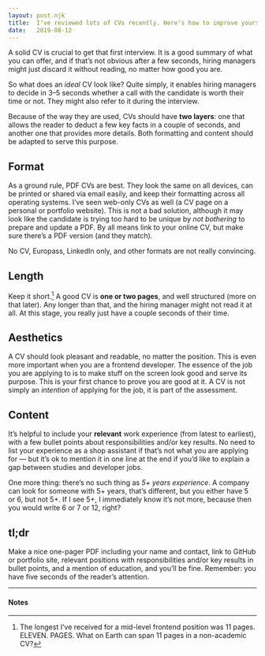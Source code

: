 ```yaml
---
layout: post.njk
title:  Iʼve reviewed lots of CVs recently. Hereʼs how to improve yours
date:   2019-08-12
---
```


A solid CV is crucial to get that first interview. It is a good summary of what you can offer, and if that’s not obvious after a few seconds, hiring managers might just discard it without reading, no matter how good you are.

So what does an _ideal_ CV look like? Quite simply, it enables hiring managers to decide in 3–5 seconds whether a call with the candidate is worth their time or not. They might also refer to it during the interview.

Because of the way they are used, CVs should have **two layers**: one that allows the reader to deduct a few key facts in a couple of seconds, and another one that provides more details. Both formatting and content should be adapted to serve this purpose.

## Format

As a ground rule, PDF CVs are best. They look the same on all devices, can be printed or shared via email easily, and keep their formatting across all operating systems. I’ve seen web-only CVs as well (a CV page on a personal or portfolio website). This is not a bad solution, although it may look like the candidate is trying too hard to be unique by _not bothering_ to prepare and update a PDF. By all means link to your online CV, but make sure there’s a PDF version
(and they match).

No CV, Europass, LinkedIn only, and other formats are not really convincing.

## Length

Keep it short.[^1] A good CV is **one or two pages**, and well structured (more on that later). Any longer than that, and the hiring manager might not read it at all. At this stage, you really just have a couple seconds of their time.

## Aesthetics

A CV should look pleasant and readable, no matter the position. This is even more important when you are a frontend developer. The essence of the job you are applying to is to make stuff on the screen look good and serve its purpose. This is your first chance to prove you are good at it. A CV is not simply an _intention_ of applying for the job, it is part of the assessment.

## Content

It’s helpful to include your **relevant** work experience (from latest to earliest), with a few bullet points about responsibilities and/or key results. No need to list your experience as a shop assistant if that’s not what you are applying for — but it’s ok to mention it in one line at the end if you’d like to explain a gap between studies and developer jobs.

One more thing: thereʼs no such thing as _5+ years experience_. A company can look for someone with 5+ years, thatʼs different, but you either have 5 or 6, but not 5+. If I see 5+, I immediately know itʼs not more, because then you would write 6 or 7 or 12, right?

## tl;dr

Make a nice one-pager PDF including your name and contact, link to GitHub or portfolio site, relevant positions with responsibilities and/or key results in bullet points, and a mention of education, and you’ll be fine. Remember: you have five seconds of the reader’s attention.

---
#### Notes

[^1]: The longest Iʼve received for a mid-level frontend position was 11 pages. ELEVEN. PAGES. What on Earth can span 11 pages in a non-academic CV?
